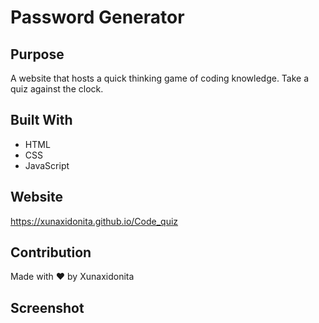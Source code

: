 # Password Generator

## Purpose

A website that hosts a quick thinking game of coding knowledge. Take a quiz against the clock.

## Built With

- HTML
- CSS
- JavaScript

## Website

https://xunaxidonita.github.io/Code_quiz

## Contribution

Made with ❤️ by Xunaxidonita

## Screenshot
